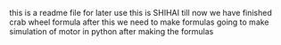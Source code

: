 this is a readme file for later use
this is SHIHAI
till now we have finished crab wheel formula 
after this we need to make formulas
going to make simulation of motor in python after making the formulas
